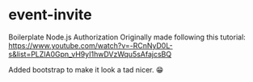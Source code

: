 # event-invite
Boilerplate Node.js Authorization
Originally made following this tutorial:
https://www.youtube.com/watch?v=-RCnNyD0L-s&list=PLZlA0Gpn_vH9yI1hwDVzWqu5sAfajcsBQ

Added bootstrap to make it look a tad nicer. 😁
